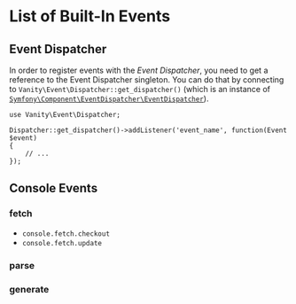 # List of Built-In Events

## Event Dispatcher

In order to register events with the _Event Dispatcher_, you need to get a reference to the Event Dispatcher singleton. You can do that by connecting to `Vanity\Event\Dispatcher::get_dispatcher()` (which is an instance of [`Symfony\Component\EventDispatcher\EventDispatcher`](https://github.com/symfony/EventDispatcher/blob/master/EventDispatcher.php)).

	use Vanity\Event\Dispatcher;

	Dispatcher::get_dispatcher()->addListener('event_name', function(Event $event)
	{
	    // ...
	});


## Console Events
### fetch
* `console.fetch.checkout`
* `console.fetch.update`

### parse

### generate
